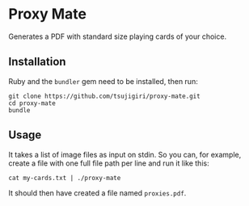 # Proxy Mate

Generates a PDF with standard size playing cards of your choice.

## Installation

Ruby and the `bundler` gem need to be installed, then run:

```
git clone https://github.com/tsujigiri/proxy-mate.git
cd proxy-mate
bundle
```

## Usage

It takes a list of image files as input on stdin. So you can, for example,
create a file with one full file path per line and run it like this:

```
cat my-cards.txt | ./proxy-mate
```

It should then have created a file named `proxies.pdf`.
